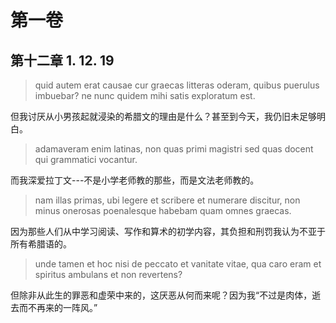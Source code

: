 # 第一卷
## 第十二章 1. 12. 19

> quid autem erat causae cur graecas litteras oderam, quibus puerulus imbuebar? ne nunc quidem mihi satis exploratum est.

但我讨厌从小男孩起就浸染的希腊文的理由是什么？甚至到今天，我仍旧未足够明白。

> adamaveram enim latinas, non quas primi magistri sed quas docent qui grammatici vocantur.

而我深爱拉丁文---不是小学老师教的那些，而是文法老师教的。

> nam illas primas, ubi legere et scribere et numerare discitur, non minus onerosas poenalesque habebam quam omnes graecas.

因为那些人们从中学习阅读、写作和算术的初学内容，其负担和刑罚我认为不亚于所有希腊语的。

> unde tamen et hoc nisi de peccato et vanitate vitae, qua caro eram et spiritus ambulans et non revertens?

但除非从此生的罪恶和虚荣中来的，这厌恶从何而来呢？因为我“不过是肉体，逝去而不再来的一阵风。”